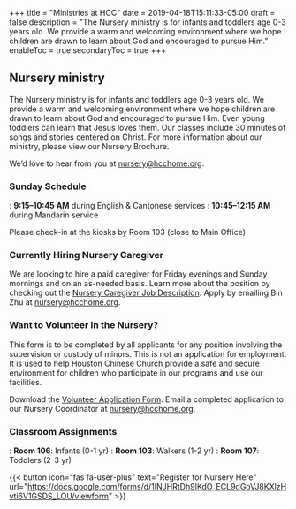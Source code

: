 +++
title = "Ministries at HCC"
date = 2019-04-18T15:11:33-05:00
draft = false
description = "The Nursery ministry is for infants and toddlers age 0-3 years old. We provide a warm and welcoming environment where we hope children are drawn to learn about God and encouraged to pursue Him."
enableToc = true
secondaryToc = true
+++

## Nursery ministry

The Nursery ministry is for infants and toddlers age 0-3 years old. We provide a warm and welcoming environment where we hope children are drawn to learn about God and encouraged to pursue Him. Even young toddlers can learn that Jesus loves them. Our classes include 30 minutes of songs and stories centered on Christ. For more information about our ministry, please view our Nursery Brochure.

We’d love to hear from you at [nursery@hcchome.org][nur-email].

### Sunday Schedule

: **9:15–10:45 AM** during English & Cantonese services
: **10:45–12:15 AM** during Mandarin service

Please check-in at the kiosks by Room 103 (close to Main Office)

### Currently Hiring Nursery Caregiver

We are looking to hire a paid caregiver for Friday evenings and Sunday mornings and on an as-needed basis. Learn more about the position by checking out the [Nursery Caregiver Job Description](http://hcchome.org/en/wp-content/uploads/sites/3/2016/12/Nursery-Caregiver.pdf). Apply by emailing Bin Zhu at [nursery@hcchome.org][nur-email].

### Want to Volunteer in the Nursery?

This form is to be completed by all applicants for any position involving the supervision or custody of minors. This is not an application for employment. It is used to help Houston Chinese Church provide a safe and secure environment for children who participate in our programs and use our facilities.

Download the [Volunteer Application Form](http://hcchome.org/en/wp-content/uploads/sites/3/2015/01/hcc-volunteer-application-form-2013.pdf). Email a completed application to our Nursery Coordinator at [nursery@hcchome.org][nur-email].

### Classroom Assignments

: **Room 106**: Infants (0-1 yr)
: **Room 103**: Walkers (1-2 yr)
: **Room 107**: Toddlers (2-3 yr)

{{< button icon="fas fa-user-plus" text="Register for Nursery Here" url="https://docs.google.com/forms/d/1INJHRtDh9IKdO_ECL9dGoVJ8KXlzHvti6V1GSDS_LOU/viewform" >}}

[nur-email]:mailto:nursery@hcchome.org
